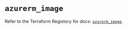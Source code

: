 # `azurerm_image`

Refer to the Terraform Registory for docs: [`azurerm_image`](https://registry.terraform.io/providers/hashicorp/azurerm/3.0.2/docs/resources/image).
